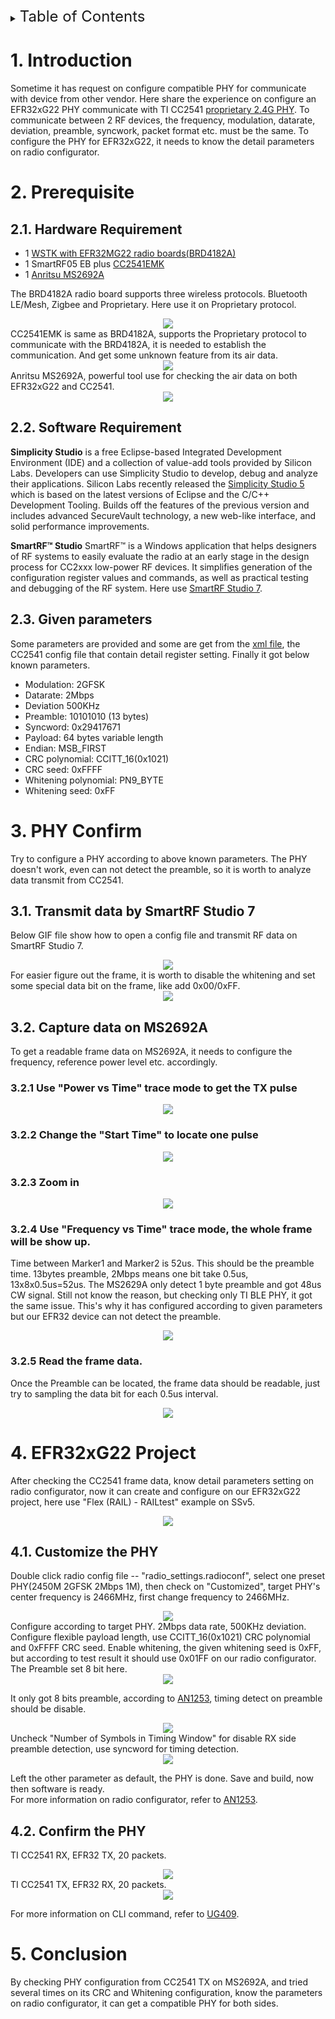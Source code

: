 <details>
<summary><font size=5>Table of Contents</font> </summary>

- [1. Introduction](#1-introduction)
- [2. Prerequiesite](#2-Prerequisite)
- [3. PHY Confirm](#3-PHY-Confirm)
- [4. EFR32xG22 project](#4-EFR32xG22-project)
- [5. Conclusion](#5-Conclusion)

</details>

# 1. Introduction
Sometime it has request on configure compatible PHY for communicate with device from other vendor. Here share the experience on configure an EFR32xG22 PHY communicate with TI CC2541 [proprietary 2.4G PHY](files/PR-Configure-TI-CC2541-compatible-proprietary-PHY/2M_BS-TX_2.xml). To communicate between 2 RF devices, the frequency, modulation, datarate, deviation, preamble, syncwork, packet format etc. must be the same.
To configure the PHY for EFR32xG22, it needs to know the detail parameters on radio configurator.

# 2. Prerequisite 

## 2.1. Hardware Requirement
* 1 [WSTK with EFR32MG22 radio boards(BRD4182A)](https://www.silabs.com/development-tools/wireless/efr32xg22-wireless-starter-kit)
* 1 SmartRF05 EB plus [CC2541EMK](https://www.ti.com/tool/CC2541EMK)
* 1 [Anritsu MS2692A](https://www.anritsu.com/en-US/test-measurement/products/ms2692a)

The BRD4182A radio board supports three wireless protocols. Bluetooth LE/Mesh, Zigbee and Proprietary. Here use it on Proprietary protocol.
<div align="center">
  <img src="files/PR-Configure-TI-CC2541-compatible-proprietary-PHY/wstk.png">  
</div> 
CC2541EMK is same as BRD4182A, supports the Proprietary protocol to communicate with the BRD4182A, it is needed to establish the communication. And get some unknown feature from its air data.
<div align="center">
  <img src="files/PR-Configure-TI-CC2541-compatible-proprietary-PHY/SmartRF05EB.png">  
</div> 
Anritsu MS2692A, powerful tool use for checking the air data on both EFR32xG22 and CC2541.
<div align="center">
  <img src="files/PR-Configure-TI-CC2541-compatible-proprietary-PHY/ms2692a-signalanalyzers.png">  
</div> 


## 2.2. Software Requirement
**Simplicity Studio** is a free Eclipse-based Integrated Development Environment (IDE) and a collection of value-add tools provided by Silicon Labs. Developers can use Simplicity Studio to develop, debug and analyze their applications. Silicon Labs recently released the [Simplicity Studio 5](https://www.silabs.com/products/development-tools/software/simplicity-studio/simplicity-studio-5) which is based on the latest versions of Eclipse and the C/C++ Development Tooling. Builds off the features of the previous version and includes advanced SecureVault technology, a new web-like interface, and solid performance improvements.  

**SmartRF™ Studio** SmartRF™ is a Windows application that helps designers of RF systems to easily evaluate the radio at an early stage in the design process for CC2xxx low-power RF devices. It simplifies generation of the configuration register values and commands, as well as practical testing and debugging of the RF system. Here use [SmartRF Studio 7](https://www.ti.com/tool/SMARTRFTM-STUDIO).

## 2.3. Given parameters
Some parameters are provided and some are get from the [xml file](files/PR-Configure-TI-CC2541-compatible-proprietary-PHY/2M_BS-TX_2.xml), the CC2541 config file that contain detail register setting. Finally it got below known parameters.
* Modulation: 2GFSK
* Datarate: 2Mbps
* Deviation 500KHz
* Preamble: 10101010 (13 bytes)
* Syncword: 0x29417671
* Payload: 64 bytes variable length
* Endian: MSB_FIRST
* CRC polynomial: CCITT_16(0x1021)
* CRC seed: 0xFFFF
* Whitening polynomial: PN9_BYTE
* Whitening seed: 0xFF

# 3. PHY Confirm
Try to configure a PHY according to above known parameters. The PHY doesn't work, even can not detect the preamble, so it is worth to analyze data transmit from CC2541.

## 3.1. Transmit data by SmartRF Studio 7
Below GIF file show how to open a config file and transmit RF data on SmartRF Studio 7.
<div align="center">
  <img src="files/PR-Configure-TI-CC2541-compatible-proprietary-PHY/TICC2541-TX.gif">  
</div> 
For easier figure out the frame, it is worth to disable the whitening and set some special data bit on the frame, like add 0x00/0xFF.
<div align="center">
  <img src="files/PR-Configure-TI-CC2541-compatible-proprietary-PHY/Frame.png">  
</div> 

## 3.2. Capture data on MS2692A
To get a readable frame data on MS2692A, it needs to configure the frequency, reference power level etc. accordingly.
### 3.2.1 Use "Power vs Time" trace mode to get the TX pulse
<div align="center">
  <img src="files/PR-Configure-TI-CC2541-compatible-proprietary-PHY/SA-01-pulse.png">  
</div> 

### 3.2.2 Change the "Start Time" to locate one pulse
<div align="center">
  <img src="files/PR-Configure-TI-CC2541-compatible-proprietary-PHY/SA-02-location.png">  
</div> 

### 3.2.3 Zoom in
<div align="center">
  <img src="files/PR-Configure-TI-CC2541-compatible-proprietary-PHY/SA-03-zoom-in.png">  
</div> 

### 3.2.4 Use "Frequency vs Time" trace mode, the whole frame will be show up.
Time between Marker1 and Marker2 is 52us. This should be the preamble time. 13bytes preamble, 2Mbps means one bit take 0.5us, 13x8x0.5us=52us. The MS2629A only detect 1 byte preamble and got 48us CW signal. Still not know the reason, but checking only TI BLE PHY, it got the same issue. This's why it has configured according to given parameters but our EFR32 device can not detect the preamble.
<div align="center">
  <img src="files/PR-Configure-TI-CC2541-compatible-proprietary-PHY/SA-04-frame.png">  
</div> 

### 3.2.5 Read the frame data.
Once the Preamble can be located, the frame data should be readable, just try to sampling the data bit for each 0.5us interval.
<div align="center">
  <img src="files/PR-Configure-TI-CC2541-compatible-proprietary-PHY/SA-05-syncwords.png">  
</div> 

# 4. EFR32xG22 Project
After checking the CC2541 frame data, know detail parameters setting on radio configurator, now it can create and configure on our EFR32xG22 project, here use "Flex (RAIL) - RAILtest" example on SSv5.
<div align="center">
  <img src="files/PR-Configure-TI-CC2541-compatible-proprietary-PHY/railtest.png">  
</div> 

## 4.1. Customize the PHY
Double click radio config file -- "radio_settings.radioconf", select one preset PHY(2450M 2GFSK 2Mbps 1M), then check on "Customized", target PHY's center frequency is 2466MHz, first change frequency to 2466MHz.
<div align="center">
  <img src="files/PR-Configure-TI-CC2541-compatible-proprietary-PHY/customized.png">  
</div> 
Configure according to target PHY. 2Mbps data rate, 500KHz deviation. Configure flexible payload length, use CCITT_16(0x1021) CRC polynomial and 0xFFFF CRC seed. Enable whitening, the given whitening seed is 0xFF, but according to test result it should use 0x01FF on our radio configurator. The Preamble set 8 bit here.
<div align="center">
  <img src="files/PR-Configure-TI-CC2541-compatible-proprietary-PHY/packet.png">  
</div> 

It only got 8 bits preamble, according to [AN1253](https://www.silabs.com/documents/public/application-notes/an1253-efr32-radio-configurator-guide-for-ssv5.pdf), timing detect on preamble should be disable.
<div align="center">
  <img src="files/PR-Configure-TI-CC2541-compatible-proprietary-PHY/timing-window.png">  
</div> 
Uncheck "Number of Symbols in Timing Window" for disable RX side preamble detection, use syncword for timing detection.
<div align="center">
  <img src="files/PR-Configure-TI-CC2541-compatible-proprietary-PHY/timing.png">  
</div> 

Left the other parameter as default, the PHY is done. Save and build, now then software is ready.  
For more information on radio configurator, refer to [AN1253](https://www.silabs.com/documents/public/application-notes/an1253-efr32-radio-configurator-guide-for-ssv5.pdf). 

## 4.2. Confirm the PHY
TI CC2541 RX, EFR32 TX, 20 packets.
<div align="center">
  <img src="files/PR-Configure-TI-CC2541-compatible-proprietary-PHY/EFR32-TX.gif">  
</div> 
TI CC2541 TX, EFR32 RX, 20 packets.
<div align="center">
  <img src="files/PR-Configure-TI-CC2541-compatible-proprietary-PHY/EFR32-RX.gif">  
</div> 

For more information on CLI command, refer to [UG409](https://www.silabs.com/documents/public/user-guides/ug409-railtest-users-guide.pdf).

# 5. Conclusion
By checking PHY configuration from CC2541 TX on MS2692A, and tried several times on its CRC and Whitening configuration, know the parameters on radio configurator, it can get a compatible PHY for both sides.
